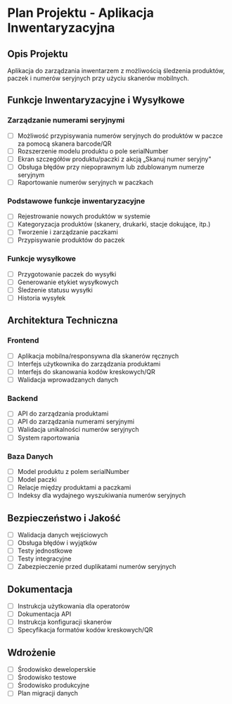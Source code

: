 # Plan Projektu - Aplikacja Inwentaryzacyjna

## Opis Projektu
Aplikacja do zarządzania inwentarzem z możliwością śledzenia produktów, paczek i numerów seryjnych przy użyciu skanerów mobilnych.

## Funkcje Inwentaryzacyjne i Wysyłkowe

### Zarządzanie numerami seryjnymi
- [ ] Możliwość przypisywania numerów seryjnych do produktów w paczce za pomocą skanera barcode/QR
- [ ] Rozszerzenie modelu produktu o pole serialNumber
- [ ] Ekran szczegółów produktu/paczki z akcją „Skanuj numer seryjny"
- [ ] Obsługa błędów przy niepoprawnym lub zdublowanym numerze seryjnym
- [ ] Raportowanie numerów seryjnych w paczkach

### Podstawowe funkcje inwentaryzacyjne
- [ ] Rejestrowanie nowych produktów w systemie
- [ ] Kategoryzacja produktów (skanery, drukarki, stacje dokujące, itp.)
- [ ] Tworzenie i zarządzanie paczkami
- [ ] Przypisywanie produktów do paczek

### Funkcje wysyłkowe
- [ ] Przygotowanie paczek do wysyłki
- [ ] Generowanie etykiet wysyłkowych
- [ ] Śledzenie statusu wysyłki
- [ ] Historia wysyłek

## Architektura Techniczna

### Frontend
- [ ] Aplikacja mobilna/responsywna dla skanerów ręcznych
- [ ] Interfejs użytkownika do zarządzania produktami
- [ ] Interfejs do skanowania kodów kreskowych/QR
- [ ] Walidacja wprowadzanych danych

### Backend
- [ ] API do zarządzania produktami
- [ ] API do zarządzania numerami seryjnymi
- [ ] Walidacja unikalności numerów seryjnych
- [ ] System raportowania

### Baza Danych
- [ ] Model produktu z polem serialNumber
- [ ] Model paczki
- [ ] Relacje między produktami a paczkami
- [ ] Indeksy dla wydajnego wyszukiwania numerów seryjnych

## Bezpieczeństwo i Jakość
- [ ] Walidacja danych wejściowych
- [ ] Obsługa błędów i wyjątków
- [ ] Testy jednostkowe
- [ ] Testy integracyjne
- [ ] Zabezpieczenie przed duplikatami numerów seryjnych

## Dokumentacja
- [ ] Instrukcja użytkowania dla operatorów
- [ ] Dokumentacja API
- [ ] Instrukcja konfiguracji skanerów
- [ ] Specyfikacja formatów kodów kreskowych/QR

## Wdrożenie
- [ ] Środowisko deweloperskie
- [ ] Środowisko testowe
- [ ] Środowisko produkcyjne
- [ ] Plan migracji danych
